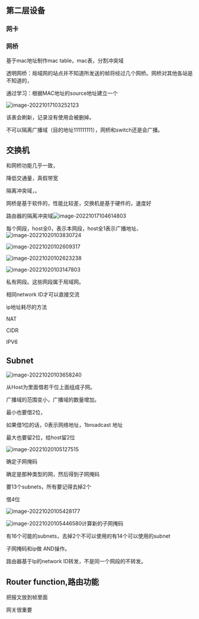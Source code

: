 ## 第二层设备

### 网卡

### 网桥

基于mac地址制作mac table，mac表，分割冲突域

透明网桥：局域网的站点并不知道所发送的帧将经过几个网桥。网桥对其他各站是不知道的，

通过学习：根据MAC地址的source地址建立一个

![image-20221017103252123](weak_7.assets/image-20221017103252123.png)

该表会刷新，记录没有使用会被删掉。

不可以隔离广播域（目的地址111111111），网桥和switch还是会广播。

## 交换机

和网桥功能几乎一致，

降低交通量，真假带宽

隔离冲突域，。

网桥是基于软件的，性能比较差，交换机是基于硬件的，速度好

路由器的隔离冲突域![image-20221017104614803](weak_7.assets/image-20221017104614803.png)

每个网段，host全0，表示本网段，host全1表示广播地址、![image-20221020103830724](weak_7.assets/image-20221020103830724.png)

![image-20221020102609317](weak_7.assets/image-20221020102609317.png)

![image-20221020102623238](weak_7.assets/image-20221020102623238.png)

![image-20221020103147803](weak_7.assets/image-20221020103147803.png)

私有网段。这些网段属于局域网。

相同network ID才可以直接交流

ip地址耗尽的方法

NAT

CIDR

IPV6

## Subnet

![image-20221020103658240](weak_7.assets/image-20221020103658240.png)

从Host为里面借若干位上面组成子网。

广播域的范围变小，广播域的数量增加。

最小也要借2位，

如果借1位的话，0表示网络地址，1broadcast 地址

最大也要留2位，给host留2位

![image-20221020105127515](weak_7.assets/image-20221020105127515.png)

确定子网掩码

确定是那种类型的网，然后得到子网掩码

要13个subnets，所有要记得去掉2个

借4位

![image-20221020105428177](weak_7.assets/image-20221020105428177.png)

![image-20221020105446580](weak_7.assets/image-20221020105446580.png)计算新的子网掩码

有16个可能的subnets，去掉2个不可以使用的有14个可以使用的subnet

子网掩码和ip做 AND操作。

路由器基于Ip的network ID转发，不是同一个网段的不转发。

## Router function,路由功能

把报文放到帧里面

网关很重要
